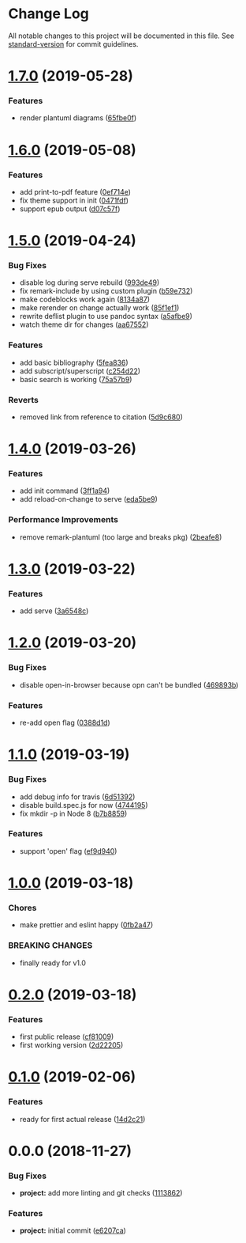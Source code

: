 # Change Log

All notable changes to this project will be documented in this file. See [standard-version](https://github.com/conventional-changelog/standard-version) for commit guidelines.

<a name="1.7.0"></a>
# [1.7.0](https://github.com/Symbitic/markbook/compare/v1.6.0...v1.7.0) (2019-05-28)


### Features

* render plantuml diagrams ([65fbe0f](https://github.com/Symbitic/markbook/commit/65fbe0f))



<a name="1.6.0"></a>
# [1.6.0](https://github.com/Symbitic/markbook/compare/v1.5.0...v1.6.0) (2019-05-08)


### Features

* add print-to-pdf feature ([0ef714e](https://github.com/Symbitic/markbook/commit/0ef714e))
* fix theme support in init ([0471fdf](https://github.com/Symbitic/markbook/commit/0471fdf))
* support epub output ([d07c57f](https://github.com/Symbitic/markbook/commit/d07c57f))



<a name="1.5.0"></a>
# [1.5.0](https://github.com/Symbitic/markbook/compare/v1.4.0...v1.5.0) (2019-04-24)


### Bug Fixes

* disable log during serve rebuild ([993de49](https://github.com/Symbitic/markbook/commit/993de49))
* fix remark-include by using custom plugin ([b59e732](https://github.com/Symbitic/markbook/commit/b59e732))
* make codeblocks work again ([8134a87](https://github.com/Symbitic/markbook/commit/8134a87))
* make rerender on change actually work ([85f1ef1](https://github.com/Symbitic/markbook/commit/85f1ef1))
* rewrite deflist plugin to use pandoc syntax ([a5afbe9](https://github.com/Symbitic/markbook/commit/a5afbe9))
* watch theme dir for changes ([aa67552](https://github.com/Symbitic/markbook/commit/aa67552))


### Features

* add basic bibliography ([5fea836](https://github.com/Symbitic/markbook/commit/5fea836))
* add subscript/superscript ([c254d22](https://github.com/Symbitic/markbook/commit/c254d22))
* basic search is working ([75a57b9](https://github.com/Symbitic/markbook/commit/75a57b9))


### Reverts

* removed link from reference to citation ([5d9c680](https://github.com/Symbitic/markbook/commit/5d9c680))



<a name="1.4.0"></a>
# [1.4.0](https://github.com/Symbitic/markbook/compare/v1.3.0...v1.4.0) (2019-03-26)


### Features

* add init command ([3ff1a94](https://github.com/Symbitic/markbook/commit/3ff1a94))
* add reload-on-change to serve ([eda5be9](https://github.com/Symbitic/markbook/commit/eda5be9))


### Performance Improvements

* remove remark-plantuml (too large and breaks pkg) ([2beafe8](https://github.com/Symbitic/markbook/commit/2beafe8))



<a name="1.3.0"></a>
# [1.3.0](https://github.com/Symbitic/markbook/compare/v1.2.0...v1.3.0) (2019-03-22)

### Features

* add serve ([3a6548c](https://github.com/Symbitic/markbook/commit/3a6548c))

<a name="1.2.0"></a>

# [1.2.0](https://github.com/Symbitic/markbook/compare/v1.1.0...v1.2.0) (2019-03-20)

### Bug Fixes

* disable open-in-browser because opn can't be bundled ([469893b](https://github.com/Symbitic/markbook/commit/469893b))

### Features

* re-add open flag ([0388d1d](https://github.com/Symbitic/markbook/commit/0388d1d))

<a name="1.1.0"></a>

# [1.1.0](https://github.com/Symbitic/markbook/compare/v1.0.0...v1.1.0) (2019-03-19)

### Bug Fixes

* add debug info for travis ([6d51392](https://github.com/Symbitic/markbook/commit/6d51392))
* disable build.spec.js for now ([4744195](https://github.com/Symbitic/markbook/commit/4744195))
* fix mkdir -p in Node 8 ([b7b8859](https://github.com/Symbitic/markbook/commit/b7b8859))

### Features

* support 'open' flag ([ef9d940](https://github.com/Symbitic/markbook/commit/ef9d940))

<a name="1.0.0"></a>

# [1.0.0](https://github.com/Symbitic/markbook/compare/v0.2.0...v1.0.0) (2019-03-18)

### Chores

* make prettier and eslint happy ([0fb2a47](https://github.com/Symbitic/markbook/commit/0fb2a47))

### BREAKING CHANGES

* finally ready for v1.0

<a name="0.2.0"></a>

# [0.2.0](https://github.com/Symbitic/markbook/compare/v0.1.0...v0.2.0) (2019-03-18)

### Features

* first public release ([cf81009](https://github.com/Symbitic/markbook/commit/cf81009))
* first working version ([2d22205](https://github.com/Symbitic/markbook/commit/2d22205))

<a name="0.1.0"></a>

# [0.1.0](https://github.com/Symbitic/markbook/compare/v0.0.0...v0.1.0) (2019-02-06)

### Features

* ready for first actual release ([14d2c21](https://github.com/Symbitic/markbook/commit/14d2c21))

<a name="0.0.0"></a>

# 0.0.0 (2018-11-27)

### Bug Fixes

* **project:** add more linting and git checks ([1113862](https://github.com/Symbitic/markbook/commit/1113862))

### Features

* **project:** initial commit ([e6207ca](https://github.com/Symbitic/markbook/commit/e6207ca))
